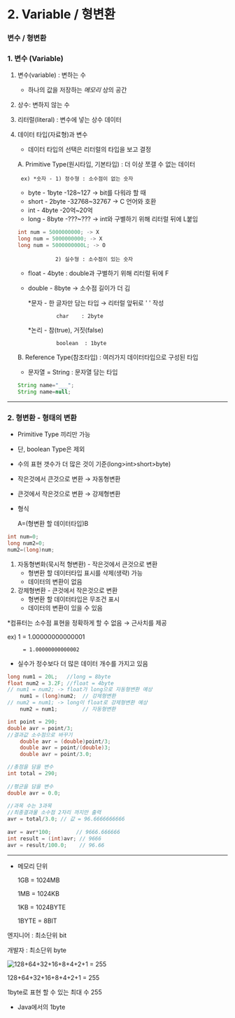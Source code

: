 # 2. Variable / 형변환

### 변수 / 형변환

### 1. 변수 (Variable)

1. 변수(variable) : 변하는 수
    -   하나의 값을 저장하는 *메모리* 상의 공간
2. 상수: 변하지 않는 수
3. 리터럴(literal) : 변수에 넣는 상수 데이터
4. 데이터 타입(자료형)과 변수
    - 데이터 타입의 선택은 리터럴의 타입을 보고 결정
    
    A. Primitive Type(원시타입, 기본타입) : 더 이상 쪼갤 수 없는 데이터
    
        ex) *숫자 - 1) 정수형 : 소수점이 없는 숫자
    
    - byte - 1byte    -128~127      → bit를 다워랴 할 때
    - short - 2byte   -32768~32767 → C 언어와 호환
    - int - 4byte       -20억~20억
    - long - 8byte    -???~??? → int와 구별하기 위해 리터럴 뒤에 L붙임
    
    ```java
    int num = 5000000000; -> X
    long num = 5000000000; -> X
    long num = 5000000000L; -> O
    ```
    
                   2) 실수형 : 소수점이 있는 숫자
    
    - float - 4byte     : double과 구별하기 위해 리터럴 뒤에 F
    - double - 8byte  → 소수점 길이가 더 김
    
        *문자 - 한 글자만 담는 타입 → 리터럴 앞뒤로 ' ' 작성
    
                   char    : 2byte
    
        *논리 - 참(true), 거짓(false)
    
                   boolean  : 1byte
    
    B. Reference Type(참조타입) : 여러가지 데이터타입으로 구성된 타입
    
    - 문자열 = String : 문자열 담는 타입
    
    ```java
    String name="___";
    String name=null;
    ```
    

---

### 2. 형변환 - 형태의 변환

- Primitive Type 끼리만 가능
- 단, boolean Type은 제외
- 수의 표현 갯수가 더 많은 것이 기준(long>int>short>byte)
- 작은것에서 큰것으로 변환 → 자동형변환
- 큰것에서 작은것으로 변환 → 강제형변환
- 형식
    
    A=(형변환 할 데이터타입)B
    

```java
int num=0;
long num2=0;
num2=(long)num;
```

1. 자동형변화(묵시적 형변환) - 작은것에서 큰것으로 변환
    - 형변환 할 데이터타입 표시를 삭제(생략) 가능
    - 데이터의 변환이 없음
2. 강제형변환 - 큰것에서 작은것으로 변환
    - 형변환 할 데이터타입은 무조건 표시
    - 데이터의 변환이 있을 수 있음

*컴퓨터는 소수점 표현을 정확하게 할 수 없음 → 근사치를 제공

ex) 1 = 1.00000000000001

         = 1.00000000000002

- 실수가 정수보다 더 많은 데이터 개수를 가지고 있음

```java
long num1 = 20L;   //long = 8byte
float num2 = 3.2F; //float = 4byte
// num1 = num2; -> float가 long으로 자동형변환 예상
	num1 = (long)num2;  // 강제형변환
// num2 = num1; -> long이 float로 강제형변환 예상
	num2 = num1;		// 자동형변환
```

```java
int point = 290;
double avr = point/3;
//결과값 소수점으로 바꾸기
	double avr = (double)point/3;
	double avr = point/(double)3;
	double avr = point/3.0;
```

```java
//총점을 담을 변수
int total = 290;
		
//평균을 담을 변수
double avr = 0.0;
		
//과목 수는 3과목		
//최종결과물 소수점 2자리 까지만 출력
avr = total/3.0; // 값 = 96.6666666666
		
avr = avr*100;        // 9666.666666
int result = (int)avr; // 9666
avr = result/100.0;    // 96.66
```

---

- 메모리 단위
    
    1GB = 1024MB
    
    1MB = 1024KB
    
    1KB = 1024BYTE
    
    1BYTE = 8BIT
    

엔지니어 : 최소단위 bit

개발자     : 최소단위 byte

![128+64+32+16+8+4+2+1 = 255](sieve-bitmask.png)

128+64+32+16+8+4+2+1 = 255

1byte로 표현 할 수 있는 최대 수 255

- Java에서의 1byte

